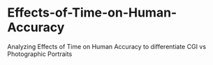# Effects-of-Time-on-Human-Accuracy
Analyzing Effects of Time on Human Accuracy to differentiate CGI vs Photographic Portraits
